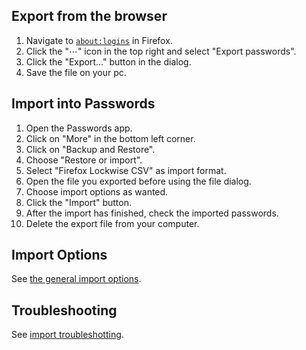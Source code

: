 


## Export from the browser
1. Navigate to [`about:logins`](about:logins) in Firefox.
3. Click the "⋯" icon in the top right and select "Export passwords".
4. Click the "Export…" button in the dialog.
5. Save the file on your pc.

## Import into Passwords
1. Open the Passwords app.
2. Click on "More" in the bottom left corner.
3. Click on "Backup and Restore".
4. Choose "Restore or import".
5. Select "Firefox Lockwise CSV" as import format.
6. Open the file you exported before using the file dialog.
7. Choose import options as wanted.
8. Click the "Import" button.
9. After the import has finished, check the imported passwords.
10. Delete the export file from your computer.


## Import Options
See [the general import options](../Import#Import-Options).


## Troubleshooting
See [import troubleshotting](../Import#Troubleshooting).